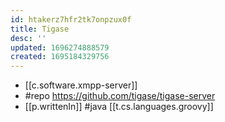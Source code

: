 ```yaml
---
id: htakerz7hfr2tk7onpzux0f
title: Tigase
desc: ''
updated: 1696274888579
created: 1695184329756
---
```


- [[c.software.xmpp-server]]
- #repo https://github.com/tigase/tigase-server
- [[p.writtenIn]] #java [[t.cs.languages.groovy]]